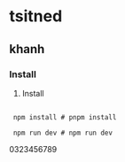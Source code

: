 # tsitned
## khanh
### Install

1. Install


```shell

 npm install # pnpm install
```

```shell
 npm run dev # npm run dev
```
0323456789
